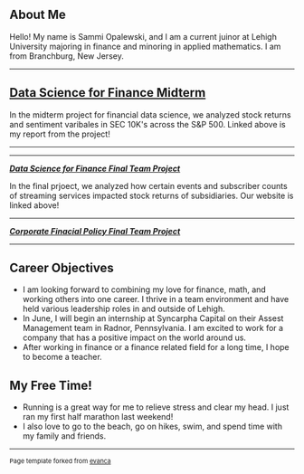 ## About Me
Hello! My name is Sammi Opalewski, and I am a current juinor at Lehigh University majoring in finance and minoring in applied mathematics. I am from Branchburg, New Jersey. 

<!-- Upload your own photo and change the path -->



---

## [Data Science for Finance Midterm](https://github.com/LeDataSciFi/asgn-05-sammiopalewski/blob/main/report.ipynb)

<!-- You can link to other websites, PDFs in this repo, and other pages in this repo -->

In the midterm project for financial data science, we analyzed stock returns and sentiment varibales in SEC 10K's across the S&P 500. Linked above is my report from the project!


---

---

_**[Data Science for Finance Final Team Project](https://sammiopalewski.github.io/FinalProjectWebsite/)**_

In the final prjoect, we analyzed how certain events and subscriber counts of streaming services impacted stock returns of subsidiaries. Our website is linked above! 



---

_**[Corporate Finacial Policy Final Team Project](https://drive.google.com/file/d/1sBdpHCWX9DMYXfjP_MzOjmNWyj6gjY_W/view?usp=sharing)**_



---

## Career Objectives
- I am looking forward to combining my love for finance, math, and working others into one career. I thrive in a team environment and have held various leadership roles in and outside of Lehigh. 
- In June, I will begin an internship at Syncarpha Capital on their Assest Management team in Radnor, Pennsylvania. I am excited to work for a company that has a positive impact on the world around us. 
- After working in finance or a finance related field for a long time, I hope to become a teacher. 

## My Free Time! 
- Running is a great way for me to relieve stress and clear my head. I just ran my first half marathon last weekend!
- I also love to go to the beach, go on hikes, swim, and spend time with my family and friends. 

---
<p style="font-size:11px">Page template forked from <a href="https://github.com/evanca/quick-portfolio">evanca</a></p>
<!-- Remove above link if you don't want to attibute -->
